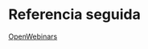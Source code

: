 # Referencia seguida
[OpenWebinars](https://openwebinars.net/academia/aprende/aprovisionamiento-ansible/)